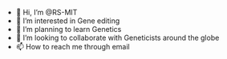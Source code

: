 - 👋 Hi, I’m @RS-MIT
- 👀 I’m interested in Gene editing
- 🌱 I’m planning to learn Genetics
- 💞️ I’m looking to collaborate with Geneticists around the globe
- 📫 How to reach me through email 

<!---
RS-MIT/RS-MIT is a ✨ special ✨ repository because its `README.md` (this file) appears on your GitHub profile.
You can click the Preview link to take a look at your changes.
--->
